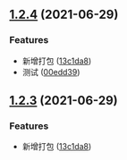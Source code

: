 ## [1.2.4](https://github.com/YaleWan/yh-element-plus/compare/v1.2.2...v1.2.4) (2021-06-29)


### Features

* 新增打包 ([13c1da8](https://github.com/YaleWan/yh-element-plus/commit/13c1da8f8de35f31d2ed77b828c7c73e900a83f7))
* 测试 ([00edd39](https://github.com/YaleWan/yh-element-plus/commit/00edd39facd130fa841bf7d253f6b1c88e23a608))



## [1.2.3](https://github.com/YaleWan/yh-element-plus/compare/v1.2.2...v1.2.3) (2021-06-29)


### Features

* 新增打包 ([13c1da8](https://github.com/YaleWan/yh-element-plus/commit/13c1da8f8de35f31d2ed77b828c7c73e900a83f7))



